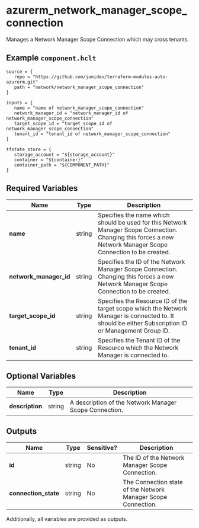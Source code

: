 # azurerm_network_manager_scope_connection

Manages a Network Manager Scope Connection which may cross tenants.

## Example `component.hclt`

```hcl
source = {
   repo = "https://github.com/jumidev/terraform-modules-auto-azurerm.git" 
   path = "network/network_manager_scope_connection" 
}

inputs = {
   name = "name of network_manager_scope_connection" 
   network_manager_id = "network_manager_id of network_manager_scope_connection" 
   target_scope_id = "target_scope_id of network_manager_scope_connection" 
   tenant_id = "tenant_id of network_manager_scope_connection" 
}

tfstate_store = {
   storage_account = "${storage_account}" 
   container = "${container}" 
   container_path = "${COMPONENT_PATH}" 
}

```

## Required Variables

| Name | Type |  Description |
| ---- | --------- |  ----------- |
| **name** | string |  Specifies the name which should be used for this Network Manager Scope Connection. Changing this forces a new Network Manager Scope Connection to be created. | 
| **network_manager_id** | string |  Specifies the ID of the Network Manager Scope Connection. Changing this forces a new Network Manager Scope Connection to be created. | 
| **target_scope_id** | string |  Specifies the Resource ID of the target scope which the Network Manager is connected to. It should be either Subscription ID or Management Group ID. | 
| **tenant_id** | string |  Specifies the Tenant ID of the Resource which the Network Manager is connected to. | 

## Optional Variables

| Name | Type |  Description |
| ---- | --------- |  ----------- |
| **description** | string |  A description of the Network Manager Scope Connection. | 



## Outputs

| Name | Type | Sensitive? | Description |
| ---- | ---- | --------- | --------- |
| **id** | string | No  | The ID of the Network Manager Scope Connection. | 
| **connection_state** | string | No  | The Connection state of the Network Manager Scope Connection. | 

Additionally, all variables are provided as outputs.
